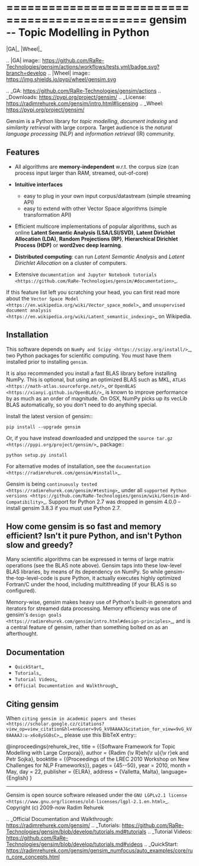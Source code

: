 
==============================================
gensim -- Topic Modelling in Python
==============================================

|GA|_
|Wheel|_

.. |GA| image:: https://github.com/RaRe-Technologies/gensim/actions/workflows/tests.yml/badge.svg?branch=develop
.. |Wheel| image:: https://img.shields.io/pypi/wheel/gensim.svg

.. _GA: https://github.com/RaRe-Technologies/gensim/actions
.. _Downloads: https://pypi.org/project/gensim/
.. _License: https://radimrehurek.com/gensim/intro.html#licensing
.. _Wheel: https://pypi.org/project/gensim/

Gensim is a Python library for *topic modelling*, *document indexing* and *similarity retrieval* with large corpora.
Target audience is the *natural language processing* (NLP) and *information retrieval* (IR) community.

Features
---------

* All algorithms are **memory-independent** w.r.t. the corpus size (can process input larger than RAM, streamed, out-of-core)
* **Intuitive interfaces**

  * easy to plug in your own input corpus/datastream (simple streaming API)
  * easy to extend with other Vector Space algorithms (simple transformation API)

* Efficient multicore implementations of popular algorithms, such as online **Latent Semantic Analysis (LSA/LSI/SVD)**,
  **Latent Dirichlet Allocation (LDA)**, **Random Projections (RP)**, **Hierarchical Dirichlet Process (HDP)** or **word2vec deep learning**.
* **Distributed computing**: can run *Latent Semantic Analysis* and *Latent Dirichlet Allocation* on a cluster of computers.
* Extensive `documentation and Jupyter Notebook tutorials <https://github.com/RaRe-Technologies/gensim/#documentation>`_.


If this feature list left you scratching your head, you can first read more about the `Vector
Space Model <https://en.wikipedia.org/wiki/Vector_space_model>`_ and `unsupervised
document analysis <https://en.wikipedia.org/wiki/Latent_semantic_indexing>`_ on Wikipedia.

Installation
------------

This software depends on `NumPy and Scipy <https://scipy.org/install/>`_, two Python packages for scientific computing.
You must have them installed prior to installing `gensim`.

It is also recommended you install a fast BLAS library before installing NumPy. This is optional, but using an optimized BLAS such as MKL, `ATLAS <https://math-atlas.sourceforge.net/>`_ or `OpenBLAS <https://xianyi.github.io/OpenBLAS/>`_ is known to improve performance by as much as an order of magnitude. On OSX, NumPy picks up its vecLib BLAS automatically, so you don't need to do anything special.

Install the latest version of gensim::

    pip install --upgrade gensim

Or, if you have instead downloaded and unzipped the `source tar.gz <https://pypi.org/project/gensim/>`_ package::

    python setup.py install


For alternative modes of installation, see the `documentation <https://radimrehurek.com/gensim/#install>`_.

Gensim is being `continuously tested <https://radimrehurek.com/gensim/#testing>`_ under all `supported Python versions <https://github.com/RaRe-Technologies/gensim/wiki/Gensim-And-Compatibility>`_.
Support for Python 2.7 was dropped in gensim 4.0.0 – install gensim 3.8.3 if you must use Python 2.7.


How come gensim is so fast and memory efficient? Isn't it pure Python, and isn't Python slow and greedy?
--------------------------------------------------------------------------------------------------------

Many scientific algorithms can be expressed in terms of large matrix operations (see the BLAS note above). Gensim taps into these low-level BLAS libraries, by means of its dependency on NumPy. So while gensim-the-top-level-code is pure Python, it actually executes highly optimized Fortran/C under the hood, including multithreading (if your BLAS is so configured).

Memory-wise, gensim makes heavy use of Python's built-in generators and iterators for streamed data processing. Memory efficiency was one of gensim's `design goals <https://radimrehurek.com/gensim/intro.html#design-principles>`_, and is a central feature of gensim, rather than something bolted on as an afterthought.

Documentation
-------------
* `QuickStart`_
* `Tutorials`_
* `Tutorial Videos`_
* `Official Documentation and Walkthrough`_

Citing gensim
-------------

When `citing gensim in academic papers and theses <https://scholar.google.cz/citations?view_op=view_citation&hl=en&user=9vG_kV0AAAAJ&citation_for_view=9vG_kV0AAAAJ:u-x6o8ySG0sC>`_, please use this BibTeX entry::

  @inproceedings{rehurek_lrec,
        title = {{Software Framework for Topic Modelling with Large Corpora}},
        author = {Radim {\v R}eh{\r u}{\v r}ek and Petr Sojka},
        booktitle = {{Proceedings of the LREC 2010 Workshop on New
             Challenges for NLP Frameworks}},
        pages = {45--50},
        year = 2010,
        month = May,
        day = 22,
        publisher = {ELRA},
        address = {Valletta, Malta},
        language={English}
  }

----------------

Gensim is open source software released under the `GNU LGPLv2.1 license <https://www.gnu.org/licenses/old-licenses/lgpl-2.1.en.html>`_.
Copyright (c) 2009-now Radim Rehurek

.. _Official Documentation and Walkthrough: https://radimrehurek.com/gensim/
.. _Tutorials: https://github.com/RaRe-Technologies/gensim/blob/develop/tutorials.md#tutorials
.. _Tutorial Videos: https://github.com/RaRe-Technologies/gensim/blob/develop/tutorials.md#videos
.. _QuickStart: https://radimrehurek.com/gensim/gensim_numfocus/auto_examples/core/run_core_concepts.html

